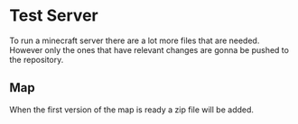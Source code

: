 # Test Server

To run a minecraft server there are a lot more files that are needed. However only the ones that have relevant changes are gonna be pushed to the repository.

## Map

When the first version of the map is ready a zip file will be added.